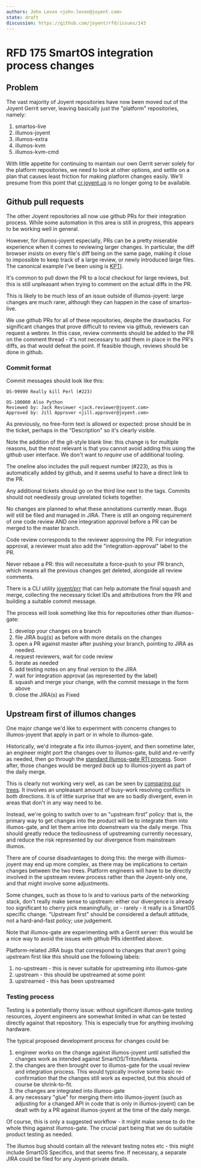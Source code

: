 ```yaml
---
authors: John Levon <john.levon@joyent.com>
state: draft
discussion: https://github.com/joyent/rfd/issues/143
---
```


<!--
    This Source Code Form is subject to the terms of the Mozilla Public
    License, v. 2.0. If a copy of the MPL was not distributed with this
    file, You can obtain one at http://mozilla.org/MPL/2.0/.
-->

<!--
    Copyright 2019 Joyent, Inc.
-->

# RFD 175 SmartOS integration process changes

## Problem

The vast majority of Joyent repositories have now been moved out of the Joyent
Gerrit server, leaving basically just the "platform" repositories, namely:

1. smartos-live
1. illumos-joyent
1. illumos-extra
1. illumos-kvm
1. illumos-kvm-cmd

With little appetite for continuing to maintain our own Gerrit server solely for
the platform repositories, we need to look at other options, and settle on a
plan that causes least friction for making platform changes easily. We'll
presume from this point that [cr.joyent.us](https://cr.joyent.us/) is no longer
going to be available.

## Github pull requests

The other Joyent repositories all now use github PRs for their integration
process. While some automation in this area is still in progress, this appears
to be working well in general.

However, for illumos-joyent especially, PRs can be a pretty miserable experience
when it comes to reviewing larger changes. In particular, the diff browser
insists on every file's diff being on the same page, making it close to
impossible to keep track of a large review, or newly introduced large files. The
canonical example I've been using is
[KPTI](https://github.com/illumos/illumos-gate/commit/74ecdb5171c9f3673b9393b1a3dc6f3a65e93895#diff-9ddb7d82a1170d4cf11ae141b03511b6).

It's common to pull down the PR to a local checkout for large reviews, but this
is still unpleasant when trying to comment on the actual diffs in the PR.

This is likely to be much less of an issue outside of illumos-joyent: large changes
are much rarer, although they can happen in the case of smartos-live.

We use github PRs for all of these repositories, despite the drawbacks.
For significant changes that prove difficult to review
via github, reviewers can request a webrev. In this case, review comments should
be added to the PR on the comment thread - it's not necessary to add them in
place in the PR's diffs, as that would defeat the point. If feasible though,
reviews should be done in github.

### Commit format

Commit messages should look like this:

```
OS-99999 Really kill Perl (#223)

OS-100000 Also Python
Reviewed by: Jack Reviewer <jack.reviewer@joyent.com>
Approved by: Jill Approver <jill.approver@joyent.com>
```

As previously, no free-form text is allowed or expected: prose should be in the ticket,
perhaps in the "Description" so it's clearly visible.

Note the addition of the git-style blank line: this change is for multiple reasons, but
the most relevant is that you cannot avoid adding this using the github user interface.
We don't want to *require* use of additional tooling.

The oneline also includes the pull request number (#223), as this is automatically added
by github, and it seems useful to have a direct link to the PR.

Any additional tickets should go on the third line next to the tags. Commits should not
needlessly group unrelated tickets together.

No changes are planned to what these annotations currently mean. Bugs will still be
filed and managed in JIRA. There is still an ongoing requirement of one code review
AND one integration approval before a PR can be merged to the master branch.

Code review corresponds to the reviewer approving the PR. For integration approval,
a reviewer must also add the "integration-approval" label to the PR.

Never rebase a PR: this will necessitate a force-push to your PR branch, which means all
the previous changes get deleted, alongside all review comments.

There is a CLI utility [joyent/prr](https://github.com/joyent/prr) that can help automate
the final squash and merge, collecting the necessary ticket IDs and attributions from the
PR and building a suitable commit message.

The process will look something like this for repositories other than illumos-gate:

1. develop your changes on a branch
1. file JIRA bug(s) as before with more details on the changes
1. open a PR against master after pushing your branch, pointing to JIRA as needed.
1. request reviewers, wait for code review 
1. iterate as needed
1. add testing notes on any final version to the JIRA
1. wait for integration approval (as represented by the label)
1. squash and merge your change, with the commit message in the form above
1. close the JIRA(s) as Fixed

## Upstream first of illumos changes

One major change we'd like to experiment with concerns changes to illumos-joyent
that apply in part or in whole to illumos-gate.

Historically, we'd integrate a fix into illumos-joyent, and then sometime later,
an engineer might port the changes over to illumos-gate, build and re-verify as
needed, then go through the [standard illumos-gate RTI
process](https://illumos.org/books/dev/integrating.html). Soon after, those
changes would be merged *back* up to illumos-joyent as part of the daily merge.

This is clearly not working very well, as can be seen by [comparing our
trees](https://us-east.manta.joyent.com/Joyent_Dev/public/webrevs/platform-upstream-webrev/index.html).
It involves an unpleasant amount of busy-work resolving conflicts in both
directions. It is of little surprise that we are so badly divergent, even in
areas that don't in any way need to be.

Instead, we're going to switch over to an "upstream first" policy: that is, the
primary way to get changes into the product will be to integrate them into
illumos-gate, and let them arrive into downstream via the daily merge. This
should greatly reduce the tediousness of upstreaming currently necessary, and
reduce the risk represented by our divergence from mainstream illumos.

There are of course disadvantages to doing this: the merge with illumos-joyent
may end up more complex, as there may be implications to certain changes between
the two trees. Platform engineers will have to be directly involved in the
upstream review process rather than the Joyent-only one, and that might involve
some adjustments.

Some changes, such as those to lx and to various parts of the networking stack,
don't really make sense to upstream: either our divergence is already too significant
to cherry pick meaningfully, or - rarely - it really is a SmartOS specific change.
"Upstream first" should be considered a default attitude, not a hard-and-fast
policy; use judgement.

Note that illumos-gate are experimenting with a Gerrit server: this would be a
nice way to avoid the issues with github PRs identified above.

Platform-related JIRA bugs that correspond to changes that *aren't* going upstream
first like this should use the following labels:

1. no-upstream - this is never suitable for upstreaming into illumos-gate
1. upstream - this should be upstreamed at some point
1. upstreamed - this has been upstreamed

### Testing process

Testing is a potentially thorny issue: without significant illumos-gate testing
resources, Joyent engineers are somewhat limited in what can be tested directly
against that repository. This is especially true for anything involving
hardware.

The typical proposed development process for changes could be:

1. engineer works on the change against illumos-joyent until satisfied the
changes work as intended against SmartOS/Triton/Manta.
1. the changes are then brought over to illumos-gate for the usual review and
integration process. This would typically involve some basic re-confirmation
that the changes still work as expected, but this should of course be
shrink-to-fit.
1. the changes are integrated into illumos-gate
1. any necessary "glue" for merging them into illumos-joyent (such as adjusting
for a changed API in code that is only in illumos-joyent) can be dealt with by
a PR against illumos-joyent at the time of the daily merge.

Of course, this is only a suggested workflow - it might make sense to do the
whole thing against illumos-gate. The crucial part being that we do suitable product
testing as needed.

The illumos bug should contain all the relevant testing notes etc - this might
include SmartOS Specifics, and that seems fine. If necessary, a separate JIRA
could be filed for any Joyent-private details.
